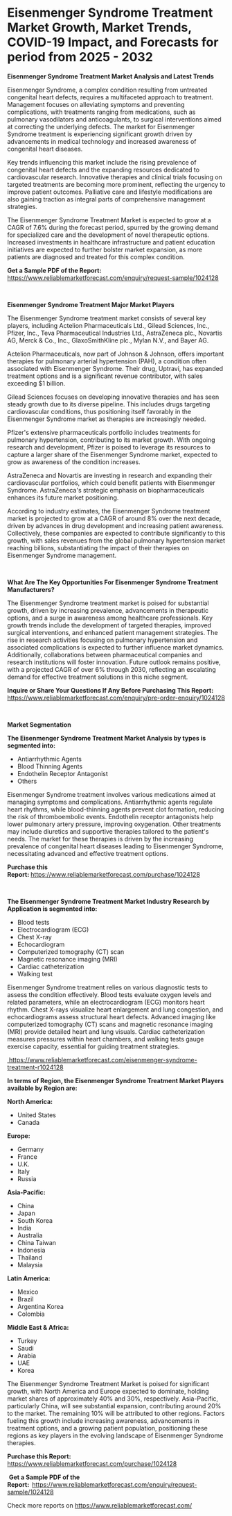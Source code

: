 <p><h1>Eisenmenger Syndrome Treatment Market Growth, Market Trends, COVID-19 Impact, and Forecasts for period from 2025 - 2032</h1></p><p><strong>Eisenmenger Syndrome Treatment Market Analysis and Latest Trends</strong></p>
<p><p>Eisenmenger Syndrome, a complex condition resulting from untreated congenital heart defects, requires a multifaceted approach to treatment. Management focuses on alleviating symptoms and preventing complications, with treatments ranging from medications, such as pulmonary vasodilators and anticoagulants, to surgical interventions aimed at correcting the underlying defects. The market for Eisenmenger Syndrome treatment is experiencing significant growth driven by advancements in medical technology and increased awareness of congenital heart diseases. </p><p>Key trends influencing this market include the rising prevalence of congenital heart defects and the expanding resources dedicated to cardiovascular research. Innovative therapies and clinical trials focusing on targeted treatments are becoming more prominent, reflecting the urgency to improve patient outcomes. Palliative care and lifestyle modifications are also gaining traction as integral parts of comprehensive management strategies. </p><p>The Eisenmenger Syndrome Treatment Market is expected to grow at a CAGR of 7.6% during the forecast period, spurred by the growing demand for specialized care and the development of novel therapeutic options. Increased investments in healthcare infrastructure and patient education initiatives are expected to further bolster market expansion, as more patients are diagnosed and treated for this complex condition.</p></p>
<p><strong>Get a Sample PDF of the Report:&nbsp;</strong> <a href="https://www.reliablemarketforecast.com/enquiry/request-sample/1024128?utm_campaign=3182&utm_medium=2&utm_source=Github&utm_content=ia&utm_term=06032025&utm_id=eisenmenger-syndrome-treatment">https://www.reliablemarketforecast.com/enquiry/request-sample/1024128</a></p>
<p>&nbsp;</p>
<p><strong>Eisenmenger Syndrome Treatment Major Market Players</strong></p>
<p><p>The Eisenmenger Syndrome treatment market consists of several key players, including Actelion Pharmaceuticals Ltd., Gilead Sciences, Inc., Pfizer, Inc., Teva Pharmaceutical Industries Ltd., AstraZeneca plc., Novartis AG, Merck & Co., Inc., GlaxoSmithKline plc., Mylan N.V., and Bayer AG. </p><p>Actelion Pharmaceuticals, now part of Johnson & Johnson, offers important therapies for pulmonary arterial hypertension (PAH), a condition often associated with Eisenmenger Syndrome. Their drug, Uptravi, has expanded treatment options and is a significant revenue contributor, with sales exceeding $1 billion.</p><p>Gilead Sciences focuses on developing innovative therapies and has seen steady growth due to its diverse pipeline. This includes drugs targeting cardiovascular conditions, thus positioning itself favorably in the Eisenmenger Syndrome market as therapies are increasingly needed.</p><p>Pfizer's extensive pharmaceuticals portfolio includes treatments for pulmonary hypertension, contributing to its market growth. With ongoing research and development, Pfizer is poised to leverage its resources to capture a larger share of the Eisenmenger Syndrome market, expected to grow as awareness of the condition increases.</p><p>AstraZeneca and Novartis are investing in research and expanding their cardiovascular portfolios, which could benefit patients with Eisenmenger Syndrome. AstraZeneca's strategic emphasis on biopharmaceuticals enhances its future market positioning.</p><p>According to industry estimates, the Eisenmenger Syndrome treatment market is projected to grow at a CAGR of around 8% over the next decade, driven by advances in drug development and increasing patient awareness. Collectively, these companies are expected to contribute significantly to this growth, with sales revenues from the global pulmonary hypertension market reaching billions, substantiating the impact of their therapies on Eisenmenger Syndrome management.</p></p>
<p>&nbsp;</p>
<p><strong>What Are The Key Opportunities For Eisenmenger Syndrome Treatment Manufacturers?</strong></p>
<p><p>The Eisenmenger Syndrome treatment market is poised for substantial growth, driven by increasing prevalence, advancements in therapeutic options, and a surge in awareness among healthcare professionals. Key growth trends include the development of targeted therapies, improved surgical interventions, and enhanced patient management strategies. The rise in research activities focusing on pulmonary hypertension and associated complications is expected to further influence market dynamics. Additionally, collaborations between pharmaceutical companies and research institutions will foster innovation. Future outlook remains positive, with a projected CAGR of over 6% through 2030, reflecting an escalating demand for effective treatment solutions in this niche segment.</p></p>
<p><strong>Inquire or Share Your Questions If Any Before Purchasing This Report:</strong> <a href="https://www.reliablemarketforecast.com/enquiry/pre-order-enquiry/1024128?utm_campaign=3182&utm_medium=2&utm_source=Github&utm_content=ia&utm_term=06032025&utm_id=eisenmenger-syndrome-treatment">https://www.reliablemarketforecast.com/enquiry/pre-order-enquiry/1024128</a></p>
<p>&nbsp;</p>
<p><strong>Market Segmentation</strong></p>
<p><strong>The Eisenmenger Syndrome Treatment Market Analysis by types is segmented into:</strong></p>
<p><ul><li>Antiarrhythmic Agents</li><li>Blood Thinning Agents</li><li>Endothelin Receptor Antagonist</li><li>Others</li></ul></p>
<p><p>Eisenmenger Syndrome treatment involves various medications aimed at managing symptoms and complications. Antiarrhythmic agents regulate heart rhythms, while blood-thinning agents prevent clot formation, reducing the risk of thromboembolic events. Endothelin receptor antagonists help lower pulmonary artery pressure, improving oxygenation. Other treatments may include diuretics and supportive therapies tailored to the patient's needs. The market for these therapies is driven by the increasing prevalence of congenital heart diseases leading to Eisenmenger Syndrome, necessitating advanced and effective treatment options.</p></p>
<p><strong>Purchase this Report:&nbsp;</strong><a href="https://www.reliablemarketforecast.com/purchase/1024128?utm_campaign=3182&utm_medium=2&utm_source=Github&utm_content=ia&utm_term=06032025&utm_id=eisenmenger-syndrome-treatment">https://www.reliablemarketforecast.com/purchase/1024128</a></p>
<p>&nbsp;</p>
<p><strong>The Eisenmenger Syndrome Treatment Market Industry Research by Application is segmented into:</strong></p>
<p><ul><li>Blood tests</li><li>Electrocardiogram (ECG)</li><li>Chest X-ray</li><li>Echocardiogram</li><li>Computerized tomography (CT) scan</li><li>Magnetic resonance imaging (MRI)</li><li>Cardiac catheterization</li><li>Walking test</li></ul></p>
<p><p>Eisenmenger Syndrome treatment relies on various diagnostic tests to assess the condition effectively. Blood tests evaluate oxygen levels and related parameters, while an electrocardiogram (ECG) monitors heart rhythm. Chest X-rays visualize heart enlargement and lung congestion, and echocardiograms assess structural heart defects. Advanced imaging like computerized tomography (CT) scans and magnetic resonance imaging (MRI) provide detailed heart and lung visuals. Cardiac catheterization measures pressures within heart chambers, and walking tests gauge exercise capacity, essential for guiding treatment strategies.</p></p>
<p><a href="https://www.reliablemarketforecast.com/eisenmenger-syndrome-treatment-r1024128?utm_campaign=3182&utm_medium=2&utm_source=Github&utm_content=ia&utm_term=06032025&utm_id=eisenmenger-syndrome-treatment">&nbsp;https://www.reliablemarketforecast.com/eisenmenger-syndrome-treatment-r1024128</a></p>
<p><strong>In terms of Region, the Eisenmenger Syndrome Treatment Market Players available by Region are:</strong></p>
<p>
    <p> <strong> North America: </strong>
        <ul>
            <li>United States</li>
            <li>Canada</li>
        </ul>
        </p> 
    <p> <strong> Europe: </strong>
        <ul>
            <li>Germany</li>
            <li>France</li>
            <li>U.K.</li>
            <li>Italy</li>
            <li>Russia</li>
        </ul>
        </p> 
    <p> <strong> Asia-Pacific: </strong>
        <ul>
            <li>China</li>
            <li>Japan</li>
            <li>South Korea</li>
            <li>India</li>
            <li>Australia</li>
            <li>China Taiwan</li>
            <li>Indonesia</li>
            <li>Thailand</li>
            <li>Malaysia</li>
        </ul>
        </p> 
    <p> <strong> Latin America: </strong>
        <ul>
            <li>Mexico</li>
            <li>Brazil</li>
            <li>Argentina Korea</li>
            <li>Colombia</li>
        </ul>
        </p> 
    <p> <strong> Middle East & Africa: </strong>
        <ul>
            <li>Turkey</li>
            <li>Saudi</li>
            <li>Arabia</li>
            <li>UAE</li>
            <li>Korea</li>
        </ul>
    </p>
    </p>
<p><p>The Eisenmenger Syndrome Treatment Market is poised for significant growth, with North America and Europe expected to dominate, holding market shares of approximately 40% and 30%, respectively. Asia-Pacific, particularly China, will see substantial expansion, contributing around 20% to the market. The remaining 10% will be attributed to other regions. Factors fueling this growth include increasing awareness, advancements in treatment options, and a growing patient population, positioning these regions as key players in the evolving landscape of Eisenmenger Syndrome therapies.</p></p>
<p><strong>Purchase this Report: </strong><a href="https://www.reliablemarketforecast.com/purchase/1024128?utm_campaign=3182&utm_medium=2&utm_source=Github&utm_content=ia&utm_term=06032025&utm_id=eisenmenger-syndrome-treatment">https://www.reliablemarketforecast.com/purchase/1024128</a></p>
<p>&nbsp;<strong>Get a Sample PDF of the Report:&nbsp;&nbsp;</strong><a href="https://www.reliablemarketforecast.com/enquiry/request-sample/1024128?utm_campaign=3182&utm_medium=2&utm_source=Github&utm_content=ia&utm_term=06032025&utm_id=eisenmenger-syndrome-treatment">https://www.reliablemarketforecast.com/enquiry/request-sample/1024128</a></p>
<p><strong></strong></p>
<p>Check more reports on <a href="https://www.reliablemarketforecast.com/?utm_campaign=3182&utm_medium=2&utm_source=Github&utm_content=ia&utm_term=06032025&utm_id=eisenmenger-syndrome-treatment">https://www.reliablemarketforecast.com/</a></p>